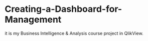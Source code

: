 # Creating-a-Dashboard-for-Management
it is my Business Intelligence &amp; Analysis course project in QlikView.
